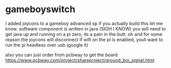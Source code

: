 # gameboyswitch
I added joycons to a gameboy advanced sp
if you actually build this let me know.
software component is written in java (SIGH I KNOW)
you will need to get java up and running on a pi zero, its a pain in the butt. 
oh and for some reason the joycons will disconnect if wifi on the pi is enabled,
youll want to run the pi headless over usb (google it)

also you can just order from pcbway to get the board
https://www.pcbway.com/project/shareproject/ground_boi_signal.html
